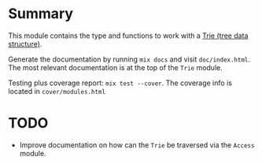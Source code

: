 # Summary

This module contains the type and functions to work with a [Trie (tree data structure)](https://en.wikipedia.org/wiki/Trie).

Generate the documentation by running `mix docs` and visit `doc/index.html`. The most relevant documentation is at the top of the `Trie` module.

Testing plus coverage report: `mix test --cover`. The coverage info is located in `cover/modules.html`

# TODO

- Improve documentation on how can the `Trie` be traversed via the `Access` module.
